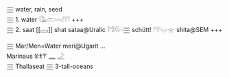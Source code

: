𓈗 water, rain, seed  
𓈗 1. water 𓇋𓄿𓂧𓏏𓏯𓇲 +++  
𓈗 2. saat [[𓈙]] shat sataa@Uralic 𓎛𓀝𓇋𓇋𓏏𓈗	schütt! 𓇲𓂍𓁿 shita@SEM +++  

𓈗 Mar/Men=Water  meri@Ugarit ...  
Marinaus 𐀔𐀪𐀚  	[𓈖](𓈖) [𓌳](𓌳)  
𓈗 Thallaseat [𓈗](3) 3-tall-oceans  